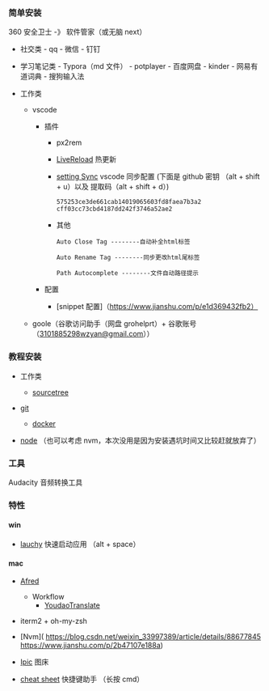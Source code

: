 ### 简单安装

360 安全卫士 -》 软件管家（或无脑 next）

- 社交类 - qq - 微信 - 钉钉
- 学习笔记类 - Typora（md 文件） - potplayer - 百度网盘 - kinder - 网易有道词典 - 搜狗输入法
- 工作类

  - vscode

    - 插件

      - px2rem

      - [LiveReload](https://www.cnblogs.com/alex-zen/p/9811695.html) 热更新

      - [setting Sync](https://www.jianshu.com/p/771a1d1686d4) vscode 同步配置 (下面是 github 密钥 （alt + shift + u）以及 提取码（alt + shift + d）)

        ```
        575253ce3de661cab14019065603fd8faea7b3a2
        cff03cc73cbd4187dd242f3746a52ae2
        ```

      - 其他

        ```
        Auto Close Tag --------自动补全html标签

        Auto Rename Tag --------同步更改html尾标签

        Path Autocomplete --------文件自动路径提示
        ```

    - 配置

      - [snippet 配置]（https://www.jianshu.com/p/e1d369432fb2）

  - goole（谷歌访问助手（网盘 grohelprt）+ 谷歌账号（3101885298wzyan@gmail.com））

### 教程安装

- 工作类

  - [sourcetree](https://blog.csdn.net/u010613363/article/details/79435895)

- [git](https://juejin.im/post/5c7b47fce51d455f1c313aa6)
  - [docker](https://github.com/Sympath/-note/blob/master/%E7%AC%94%E8%AE%B0first/work/%E5%B7%A5%E4%BD%9C%E6%B3%A8%E6%84%8F--%E6%9E%B6%E6%9E%84%E5%8E%9F%E7%90%86/%E4%B8%8A%E6%89%8B%E5%B7%A5%E4%BD%9C%E6%B5%81%E7%A8%8B/day1-%E7%8E%AF%E5%A2%83%E9%85%8D%E7%BD%AE.md)
- [node](https://www.cnblogs.com/hermit-gyqy/p/11731343.html) （也可以考虑 nvm，本次没用是因为安装遇坑时间又比较赶就放弃了）

### 工具

Audacity 音频转换工具

### 特性

#### win

- [lauchy](https://www.jianshu.com/p/f76fbfb6fdc9) 快速启动应用 （alt + space）

#### mac

- [Afred](https://macstore.info/a/alfred-4.html)

  - Workflow
    - [YoudaoTranslate](https://www.jianshu.com/p/a048a72f87a9)

- iterm2 + oh-my-zsh
- [Nvm]( https://blog.csdn.net/weixin_33997389/article/details/88677845 https://www.jianshu.com/p/2b47107e188a)
- [Ipic](https://sspai.com/post/36275) 图床
- [cheat sheet](https://jingyan.baidu.com/article/ed2a5d1f74c59409f6be1734.html) 快捷键助手 （长按 cmd）
